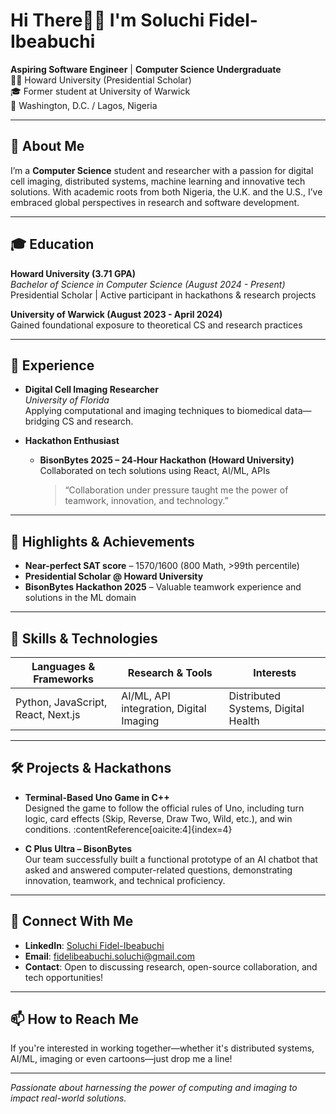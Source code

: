 # Hi There🙋‍♀️ I'm Soluchi Fidel-Ibeabuchi

**Aspiring Software Engineer** | **Computer Science Undergraduate**  
👩‍🎓 Howard University (Presidential Scholar)  
🎓 Former student at University of Warwick  
📍 Washington, D.C. / Lagos, Nigeria

---

## 🚀 About Me
I’m a **Computer Science** student and researcher with a passion for digital cell imaging, distributed systems, machine learning and innovative tech solutions. With academic roots from both Nigeria, the U.K. and the U.S., I’ve embraced global perspectives in research and software development.

---

## 🎓 Education

**Howard University (3.71 GPA)**  
*Bachelor of Science in Computer Science (August 2024 - Present)*  
Presidential Scholar | Active participant in hackathons & research projects

**University of Warwick (August 2023 - April 2024)**  
Gained foundational exposure to theoretical CS and research practices

---

## 💼 Experience

- **Digital Cell Imaging Researcher**  
  *University of Florida*  
  Applying computational and imaging techniques to biomedical data—bridging CS and research.

- **Hackathon Enthusiast**  
  - **BisonBytes 2025 – 24‑Hour Hackathon (Howard University)**  
    Collaborated on tech solutions using React, AI/ML, APIs  
    > “Collaboration under pressure taught me the power of teamwork, innovation, and technology.”

---

## 🏅 Highlights & Achievements

- **Near-perfect SAT score** – 1570/1600 (800 Math, >99th percentile)
- **Presidential Scholar @ Howard University**
- **BisonBytes Hackathon 2025** – Valuable teamwork experience and solutions in the ML domain
---

## 🌱 Skills & Technologies

| Languages & Frameworks | Research & Tools       | Interests                         |
|------------------------|------------------------|------------------------------------|
| Python, JavaScript, React, Next.js | AI/ML, API integration, Digital Imaging | Distributed Systems, Digital Health |

---

## 🛠 Projects & Hackathons

- **Terminal-Based Uno Game in C++**  
  Designed the game to follow the official rules of Uno, including turn logic, card effects (Skip, Reverse, Draw Two, Wild, etc.), and win conditions. :contentReference[oaicite:4]{index=4}

- **C Plus Ultra – BisonBytes**  
  Our team successfully built a functional prototype of an AI chatbot that asked and answered computer-related questions, demonstrating innovation, teamwork, and technical proficiency.

---

## 🤝 Connect With Me

- **LinkedIn**: [Soluchi Fidel-Ibeabuchi](https://www.linkedin.com/in/soluchi-fidel-ibeabuchi-71977624a/)
- **Email**: fidelibeabuchi.soluchi@gmail.com  
- **Contact**: Open to discussing research, open-source collaboration, and tech opportunities!

---

## 📫 How to Reach Me

If you're interested in working together—whether it's distributed systems, AI/ML, imaging or even cartoons—just drop me a line!

---

*Passionate about harnessing the power of computing and imaging to impact real-world solutions.*  

